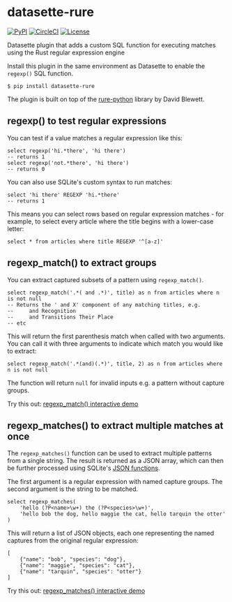 # datasette-rure

[![PyPI](https://img.shields.io/pypi/v/datasette-rure.svg)](https://pypi.org/project/datasette-rure/)
[![CircleCI](https://circleci.com/gh/simonw/datasette-rure.svg?style=svg)](https://circleci.com/gh/simonw/datasette-rure)
[![License](https://img.shields.io/badge/license-Apache%202.0-blue.svg)](https://github.com/simonw/datasette-rure/blob/master/LICENSE)

Datasette plugin that adds a custom SQL function for executing matches using the Rust regular expression engine

Install this plugin in the same environment as Datasette to enable the `regexp()` SQL function.

    $ pip install datasette-rure

The plugin is built on top of the [rure-python](https://github.com/davidblewett/rure-python) library by David Blewett.

## regexp() to test regular expressions

You can test if a value matches a regular expression like this:

    select regexp('hi.*there', 'hi there')
    -- returns 1
    select regexp('not.*there', 'hi there')
    -- returns 0

You can also use SQLite's custom syntax to run matches:

    select 'hi there' REGEXP 'hi.*there'
    -- returns 1

This means you can select rows based on regular expression matches - for example, to select every article where the title begins with a lower-case letter:

    select * from articles where title REGEXP '^[a-z]'

## regexp_match() to extract groups

You can extract captured subsets of a pattern using `regexp_match()`.

    select regexp_match('.*( and .*)', title) as n from articles where n is not null
    -- Returns the ' and X' component of any matching titles, e.g.
    --     and Recognition
    --     and Transitions Their Place
    -- etc

This will return the first parenthesis match when called with two arguments. You can call it with three arguments to indicate which match you would like to extract:

    select regexp_match('.*(and)(.*)', title, 2) as n from articles where n is not null

The function will return `null` for invalid inputs e.g. a pattern without capture groups.

Try this out: [regexp_match() interactive demo](https://datasette-rure-demo.datasette.io/24ways?sql=select+%27WHY+%27+%7C%7C+regexp_match%28%27Why+%28.*%29%27%2C+title%29+as+t+from+articles+where+t+is+not+null)

## regexp_matches() to extract multiple matches at once

The `regexp_matches()` function can be used to extract multiple patterns from a single string. The result is returned as a JSON array, which can then be further processed using SQLite's [JSON functions](https://www.sqlite.org/json1.html).

The first argument is a regular expression with named capture groups. The second argument is the string to be matched.

    select regexp_matches(
        'hello (?P<name>\w+) the (?P<species>\w+)',
        'hello bob the dog, hello maggie the cat, hello tarquin the otter'
    )

This will return a list of JSON objects, each one representing the named captures from the original regular expression:

    [
        {"name": "bob", "species": "dog"},
        {"name": "maggie", "species": "cat"},
        {"name": "tarquin", "species": "otter"}
    ]

Try this out: [regexp_matches() interactive demo](https://datasette-rure-demo.datasette.io/24ways?sql=select+regexp_matches%28%0D%0A++++%27hello+%28%3FP%3Cname%3E%5Cw%2B%29+the+%28%3FP%3Cspecies%3E%5Cw%2B%29%27%2C%0D%0A++++%27hello+bob+the+dog%2C+hello+maggie+the+cat%2C+hello+tarquin+the+otter%27%0D%0A%29)
